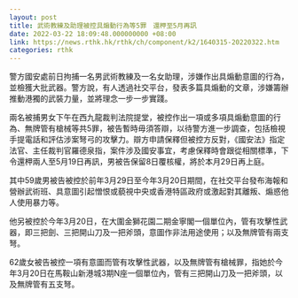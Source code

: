 ```yaml
---
layout: post
title: 武術教練及助理被控具煽動行為等5罪　還柙至5月再訊
date: 2022-03-22 18:09:48.000000000 +08:00
link: https://news.rthk.hk/rthk/ch/component/k2/1640315-20220322.htm
categories: rthk
---
```


警方國安處前日拘捕一名男武術教練及一名女助理，涉嫌作出具煽動意圖的行為，並檢獲大批武器。警方說，有人透過社交平台，發表多篇具煽動的文章，涉嫌籌辦推動港獨的武裝力量，並將理念一步一步實踐。

兩名被捕男女下午在西九龍裁判法院提堂，被控作出一項或多項具煽動意圖的行為、無牌管有槍械等共5罪，被告暫時毋須答辯，以待警方進一步調查，包括檢視手提電話和評估涉案弩弓的攻擊力。辯方申請保釋但被控方反對，《國安法》指定法官、主任裁判官羅德泉指，案件涉及國安事宜，考慮保釋時會跟從相關標準，下令還柙兩人至5月19日再訊，男被告保留8日覆核權，將於本月29日再上庭。

其中59歲男被告被控於前年3月29日至今年3月20日期間，在社交平台發布海報和營辦武術班、具意圖引起憎恨或藐視中央或香港特區政府或激起對其離叛、煽惑他人使用暴力等。

他另被控於今年3月20日，在大圍金獅花園二期金寧閣一個單位內，管有攻擊性武器，即三把劍、三把開山刀及一把斧頭，意圖作非法用途使用；以及無牌管有兩支弩。

62歲女被告被控一項有意圖而管有攻擊性武器，以及無牌管有槍械罪，指她於今年3月20日在馬鞍山新港城3期N座一個單位內，管有三把開山刀及一把斧頭，以及無牌管有五支弩。
